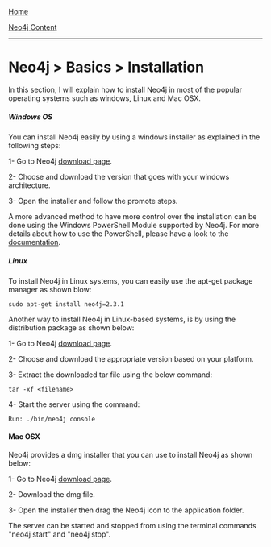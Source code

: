 [Home](../../index.md)

[Neo4j Content](../Neo4j.md)
___

# Neo4j > Basics > Installation



In this section, I will explain how to install Neo4j in most of the popular operating systems such as windows, Linux and Mac OSX.

##### Windows OS

You can install Neo4j easily by using a windows installer as explained in the following steps:

1- Go to Neo4j [download page](http://neo4j.com/download/). 

2- Choose and download the version that goes with your windows architecture.

3- Open the installer and follow the promote steps.

A more advanced method to have more control over the installation can be done using the Windows PowerShell Module supported by Neo4j. For more details about how to use the PowerShell, please have a look to the [documentation](http://neo4j.com/docs/stable/powershell.html).



##### Linux


To install Neo4j in Linux systems, you can easily use the apt-get package manager as shown blow:

````
sudo apt-get install neo4j=2.3.1
````

Another way to install Neo4j in Linux-based systems, is by using the distribution package as shown below:

1- Go to Neo4j [download page](http://neo4j.com/download/). 

2- Choose and download the appropriate version based on your platform.

3- Extract the downloaded tar file using the below command:


````
tar -xf <filename>
````

4- Start the server using the command:

````
Run: ./bin/neo4j console
````


#### Mac OSX

Neo4j provides a dmg installer that you can use to install Neo4j as shown below:


1- Go to Neo4j [download page](http://neo4j.com/download/). 

2- Download the dmg file.

3- Open the installer then drag the Neo4j icon to the application folder.



The server can be started and stopped from using the terminal commands "neo4j start" and "neo4j stop".